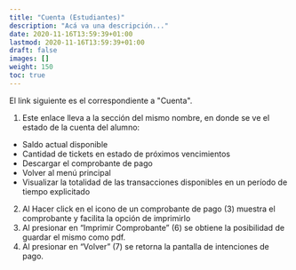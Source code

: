 ```yaml
---
title: "Cuenta (Estudiantes)"
description: "Acá va una descripción..."
date: 2020-11-16T13:59:39+01:00
lastmod: 2020-11-16T13:59:39+01:00
draft: false
images: []
weight: 150
toc: true
---
```


El link siguiente es el correspondiente a "Cuenta".

1. Este enlace lleva a la sección del mismo nombre, en donde se ve el estado de la cuenta del alumno:
- Saldo actual disponible
- Cantidad de tickets en estado de próximos vencimientos
- Descargar el comprobante de pago
- Volver al menú principal
- Visualizar la totalidad de las transacciones disponibles en un período de tiempo explicitado

2. Al Hacer click en el icono de un comprobante de pago (3) muestra el comprobante y facilita la opción de imprimirlo
1. Al presionar en “Imprimir Comprobante” (6) se obtiene la posibilidad de guardar el mismo como pdf.
1. Al presionar en “Volver” (7) se retorna la pantalla de intenciones de pago.

